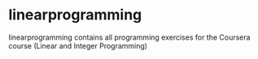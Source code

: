 linearprogramming
=================

linearprogramming contains all programming exercises for the Coursera course (Linear and Integer Programming)
